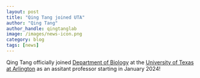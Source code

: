 ```yaml
---
layout: post
title: "Qing Tang joined UTA"
author: "Qing Tang"
author_handle: qingtanglab
image: /images/news-icon.png
category: blog
tags: [news]
---
```

Qing Tang officially joined [Department of Biology] at the [University of Texas at Arlington] as an assitant professor starting in January 2024! 


[Department of Biology]: https://www.uta.edu/academics/schools-colleges/science/departments/biology
[University of Texas at Arlington]: https://www.uta.edu/
